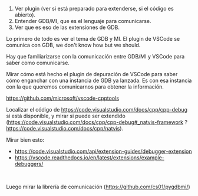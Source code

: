 1. Ver plugin (ver si está preparado para extenderse, si el código es abierto).
2. Entender GDB/MI, que es el lenguaje para comunicarse.
3. Ver que es eso de las extensiones de GDB.

Lo primero de todo es ver el tema de GDB y MI.
El plugin de VSCode se comunica con GDB, we don't know how but we should.

Hay que familiarizarse con la comunicación entre GDB/MI y VSCode para saber como comunicarse.

Mirar cómo está hecho el plugin de depuración de VSCode para saber cómo enganchar con una instancia de GDB ya lanzada. Es con esa instancia con la que queremos comunicarnos para obtener la información.

https://github.com/microsoft/vscode-cpptools

Localizar el código de https://code.visualstudio.com/docs/cpp/cpp-debug si está disponible, y mirar si puede ser extendido (https://code.visualstudio.com/docs/cpp/cpp-debug#_natvis-framework ? https://code.visualstudio.com/docs/cpp/natvis). 

Mirar bien esto:
- https://code.visualstudio.com/api/extension-guides/debugger-extension
- https://vscode.readthedocs.io/en/latest/extensions/example-debuggers/


<br>

Luego mirar la librería de comunicación (https://github.com/cs01/pygdbmi/)
